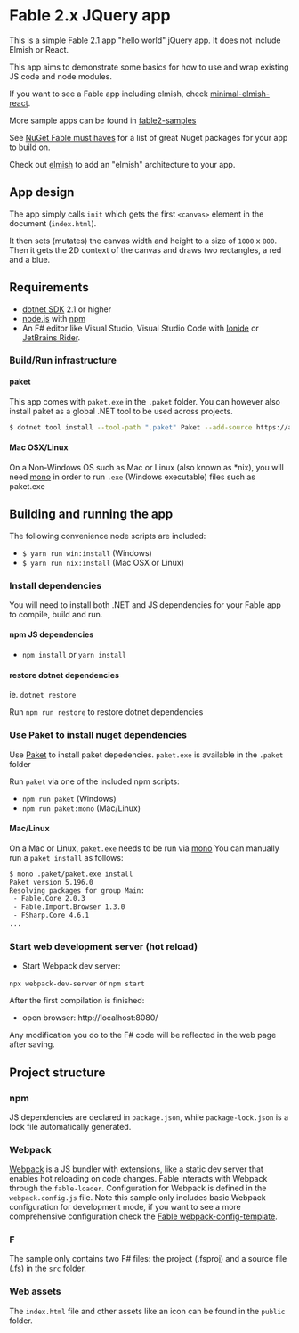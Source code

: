 # Fable 2.x JQuery app

This is a simple Fable 2.1 app "hello world" jQuery app.
It does not include Elmish or React.

This app aims to demonstrate some basics for how to use and wrap existing JS code and node modules.

If you want to see a Fable app including elmish, check [minimal-elmish-react](https://github.com/fable2-samples/minimal-elmish-react).

More sample apps can be found in [fable2-samples](https://github.com/fable2-samples)

See [NuGet Fable must haves](https://nugetmusthaves.com/Tag/Fable) for a list of great Nuget packages for your app to build on.

Check out [elmish](https://elmish.github.io/elmish/) to add an "elmish" architecture to your app.

## App design

The app simply calls `init` which gets the first `<canvas>` element in the document (`index.html`).

It then sets (mutates) the canvas width and height to a size of `1000` x `800`.
Then it gets the 2D context of the canvas and draws two rectangles, a red and a blue.

## Requirements

- [dotnet SDK](https://www.microsoft.com/net/download/core) 2.1 or higher
- [node.js](https://nodejs.org) with [npm](https://www.npmjs.com/)
- An F# editor like Visual Studio, Visual Studio Code with [Ionide](http://ionide.io/) or [JetBrains Rider](https://www.jetbrains.com/rider/).

### Build/Run infrastructure

#### paket

This app comes with `paket.exe` in the `.paket` folder. You can however also install paket as a global .NET tool to be used across projects.

```bash
$ dotnet tool install --tool-path ".paket" Paket --add-source https://api.nuget.org/v3/index.json --framework netcoreapp2.1
```

#### Mac OSX/Linux

On a Non-Windows OS such as Mac or Linux (also known as \*nix), you will need [mono](https://www.mono-project.com) in order to run `.exe` (Windows executable) files such as paket.exe

## Building and running the app

The following convenience node scripts are included:

- `$ yarn run win:install` (Windows)
- `$ yarn run nix:install` (Mac OSX or Linux)

### Install dependencies

You will need to install both .NET and JS dependencies for your Fable app to compile, build and run.

#### npm JS dependencies

- `npm install` or `yarn install`

#### restore dotnet dependencies

ie. `dotnet restore`

Run `npm run restore` to restore dotnet dependencies

### Use Paket to install nuget dependencies

Use [Paket](https://fsprojects.github.io/Paket/) to install paket depedencies.
`paket.exe` is available in the `.paket` folder

Run `paket` via one of the included npm scripts:

- `npm run paket` (Windows)
- `npm run paket:mono` (Mac/Linux)

#### Mac/Linux

On a Mac or Linux, `paket.exe` needs to be run via [mono](https://www.mono-project.com)
You can manually run a `paket install` as follows:

```bash
$ mono .paket/paket.exe install
Paket version 5.196.0
Resolving packages for group Main:
 - Fable.Core 2.0.3
 - Fable.Import.Browser 1.3.0
 - FSharp.Core 4.6.1
...
```

### Start web development server (hot reload)

- Start Webpack dev server:

`npx webpack-dev-server` or `npm start`

After the first compilation is finished:

- open browser: http://localhost:8080/

Any modification you do to the F# code will be reflected in the web page after saving.

## Project structure

### npm

JS dependencies are declared in `package.json`, while `package-lock.json` is a lock file automatically generated.

### Webpack

[Webpack](https://webpack.js.org) is a JS bundler with extensions, like a static dev server that enables hot reloading on code changes. Fable interacts with Webpack through the `fable-loader`. Configuration for Webpack is defined in the `webpack.config.js` file. Note this sample only includes basic Webpack configuration for development mode, if you want to see a more comprehensive configuration check the [Fable webpack-config-template](https://github.com/fable-compiler/webpack-config-template/blob/master/webpack.config.js).

### F

The sample only contains two F# files: the project (.fsproj) and a source file (.fs) in the `src` folder.

### Web assets

The `index.html` file and other assets like an icon can be found in the `public` folder.
